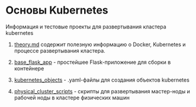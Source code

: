 # Основы Kubernetes

Информация и тестовые проекты для развертывания кластера kubernetes

1. [theory.md](https://github.com/antonkravtsevich/kubernetes_labs/blob/master/theory.md) содержит полезную информацию о Docker, Kubernetes и процессе развертывания кластера.

2. [base_flask_app](https://github.com/antonkravtsevich/kubernetes_labs/tree/master/base_flask_app) - простейшее Flask-приложение для сборки в контейнере

3. [kubernetes_objects](https://github.com/antonkravtsevich/kubernetes_labs/tree/master/kubernetes_objects) - .yaml-файлы для создания объектов kubernetes

4. [physical_cluster_scripts](https://github.com/antonkravtsevich/kubernetes_labs/tree/master/physical_cluster_scripts) - скрипты для развертывания мастер-ноды и рабочей ноды в кластере физических машин